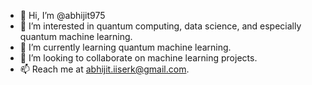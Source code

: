 - 👋 Hi, I’m @abhijit975
- 👀 I’m interested in quantum computing, data science, and especially quantum machine learning.
- 🌱 I’m currently learning quantum machine learning.
- 💞️ I’m looking to collaborate on machine learning projects.
- 📫 Reach me at abhijit.iiserk@gmail.com.

<!---
abhijit975/abhijit975 is a ✨ special ✨ repository because its `README.md` (this file) appears on your GitHub profile.
You can click the Preview link to take a look at your changes.
--->

